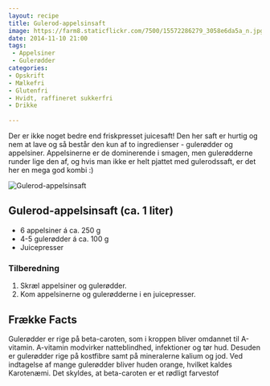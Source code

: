 ```yaml
---
layout: recipe
title: Gulerod-appelsinsaft
image: https://farm8.staticflickr.com/7500/15572286279_3058e6da5a_n.jpg
date: 2014-11-10 21:00
tags:
 - Appelsiner
 - Gulerødder
categories:
- Opskrift
- Mælkefri
- Glutenfri
- Hvidt, raffineret sukkerfri
- Drikke
 
---
```


Der er ikke noget bedre end friskpresset juicesaft! Den her saft er hurtig og nem at lave og så består den kun af to ingredienser - gulerødder og appelsiner. Appelsinerne er de dominerende i smagen, men gulerødderne runder lige den af, og hvis man ikke er helt pjattet med gulerodssaft, er det her en mega god kombi :)

![Gulerod-appelsinsaft](https://farm8.staticflickr.com/7500/15572286279_51a0cdae5f_o.png)



## Gulerod-appelsinsaft (ca. 1 liter)
- 6 appelsiner á ca. 250 g
- 4-5 gulerødder á ca. 100 g
- Juicepresser


### Tilberedning
1. Skræl appelsiner og gulerødder.
2. Kom appelsinerne og gulerødderne i en juicepresser. 



## Frække Facts
Gulerødder er rige på beta-caroten, som i kroppen bliver omdannet til A-vitamin. A-vitamin modvirker natteblindhed, infektioner og tør hud. Desuden er gulerødder rige på kostfibre samt på mineralerne kalium og jod. Ved indtagelse af mange gulerødder bliver huden orange, hvilket kaldes Karotenæmi. Det skyldes, at beta-caroten er et rødligt farvestof